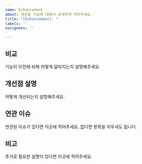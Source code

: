 ```yaml
---
name: Enhancement
about: 개선할 기능에 대해서 상세하게 적어주세요.
title: "[Enhancement]: "
labels: ''
assignees: ''

---
```


## 비교
기능이 이전에 비해 어떻게 달라지는지 설명해주세요.

## 개선점 설명
어떻게 개선되는지 설명해주세요.

## 연관 이슈
연관된 이슈가 있다면 이곳에 적어주세요. 없다면 항목을 지우셔도 됩니다.

## 비고
추가로 필요한 설명이 있다면 이곳에 적어주세요.
